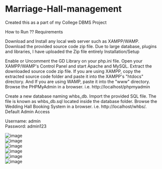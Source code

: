 # Marriage-Hall-management
Created this as a part of my College DBMS Project       

How to Run ??
Requirements

Download and Install any local web server such as XAMPP/WAMP.
Download the provided source code zip file. 
Due to large database, plugins and libraries, I have uploaded the Zip file entirely
Installation/Setup


Enable or Uncomment the GD Library on your php.ini file.
Open your XAMPP/WAMP's Control Panel and start Apache and MySQL.
Extract the downloaded source code zip file.
If you are using XAMPP, copy the extracted source code folder and paste it into the XAMPP's "htdocs" directory. And If you are using WAMP, paste it into the "www" directory.
Browse the PHPMyAdmin in a browser. i.e. http://localhost/phpmyadmin      


Create a new database naming whbs_db.
Import the provided SQL file. The file is known as whbs_db.sql located inside the database folder.
Browse the Wedding Hall Booking System in a browser. i.e. http://localhost/whbs/.
Default Admin Access

Username: admin           
Password: admin123   

![image](https://github.com/VikasG1032003/Marriage-Hall-management/assets/152132927/93008da6-0091-4e0f-8ab8-e946d47749be)    
![image](https://github.com/VikasG1032003/Marriage-Hall-management/assets/152132927/a5ac1828-ec3d-4d20-bc6e-4fc4f22aa625)    
![image](https://github.com/VikasG1032003/Marriage-Hall-management/assets/152132927/c38e74e9-02f2-484d-83e6-d1d1c23961e3)   
![image](https://github.com/VikasG1032003/Marriage-Hall-management/assets/152132927/aeb514bd-d6cc-4197-aef9-199ec4c0ef46)    
![image](https://github.com/VikasG1032003/Marriage-Hall-management/assets/152132927/0edbc3ab-8bd4-4985-ba57-e14736cbf2b8)     
![image](https://github.com/VikasG1032003/Marriage-Hall-management/assets/152132927/28e71004-c6e2-42b9-9ee5-4063cf965f3b)     






